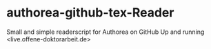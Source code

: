 # authorea-github-tex-Reader
Small and simple readerscript for Authorea on GitHub
Up and running <live.offene-doktorarbeit.de>
